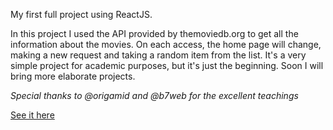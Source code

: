 My first full project using ReactJS.

In this project I used the API provided by themoviedb.org to get all the information about the movies.
On each access, the home page will change, making a new request and taking a random item from the list.
It's a very simple project for academic purposes, but it's just the beginning. Soon I will bring more elaborate projects.

*Special thanks to @origamid and @b7web for the excellent teachings*

[See it here](https://devrianmendes-netflix.netlify.app/)
